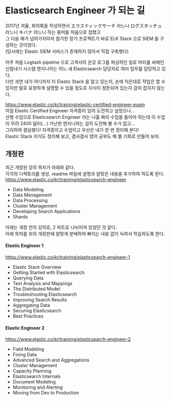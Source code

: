 # Elasticsearch Engineer 가 되는 길
2017년 겨울, 회의록을 작성하면서 エラスティックサーチ 라느니 ログスタッチュ 라느니 キバナ 라느니 하는 용어를 처음으로 접했고  
그 다음 해가 넘어가자마자 참가한 장기 프로젝트가 바로 ELK Stack 으로 SIEM 을 구성하는 것이었다.  
(당시에는 Elastic SIEM 서비스가 존재하지 않아서 직접 구축했다)  

아주 처음 Logtash pipeline 으로 고객사의 온갖 로그를 파싱하던 일로 머리를 싸매던 신참내기 시스템 엔지니어는 어느 새 Elasticsearch 담당자로 여러 업무를 담당하고 있다.  
다만 과연 내가 어디까지 이 Elastic Stack 을 알고 있는지, 손에 익은대로 작업은 할 수 있지만 말로 유창하게 설명할 수 있을 정도로 지식이 정돈되어 있는지 감이 잡히지 않는다.

https://www.elastic.co/kr/training/elastic-certified-engineer-exam  
마침 Elastic Certified Engineer 자격증이 있어 도전하고 싶었으나...  
선행 수업으로 Elasticsearch Engineer 라는 나흘 짜리 수업을 들어야 하는데 이 수업이 무려 2400 달러(...) 가난한 엔지니어는 감히 도전해 볼 수가 없고...  
그리하여 결심했다! 자격증이고 수업이고 우선은 내가 한 번 정리해 본다!  
Elastic Stack 지식도 정리해 보고, 겸사겸사 영어 공부도 해 볼 기회로 만들어 보자.

## 개정판
최근 개정된 강의 목차가 아래와 같다.  
각각의 디렉토리를 생성, readme 파일에 설명과 알맞은 내용을 추가하여 적도록 한다.  
https://www.elastic.co/kr/training/elasticsearch-engineer
* Data Modeling
* Data Management
* Data Processing
* Cluster Management
* Developing Search Applications
* Shards
  
아래는 개정 전의 강의로, 2 파트로 나뉘어져 있었던 것 같다.  
아래 목차를 위의 개정판에 알맞게 분배하여 빠지는 내용 없이 녹여서 학습하도록 한다.
#### Elastic Engineer 1
https://www.elastic.co/kr/training/elasticsearch-engineer-1
* Elastic Stack Overview
* Getting Started with Elasticsearch
* Querying Data
* Text Analysis and Mappings
* The Distributed Model
* Troubleshooting Elasticsearch
* Improving Search Results
* Aggregating Data
* Securing Elasticsearch
* Best Practices

#### Elastic Engineer 2
https://www.elastic.co/kr/training/elasticsearch-engineer-2
* Field Modeling
* Fixing Data
* Advanced Search and Aggregations
* Cluster Management
* Capacity Planning
* Elasticsearch Internals
* Document Modeling
* Monitoring and Alerting
* Moving from Dev to Production
